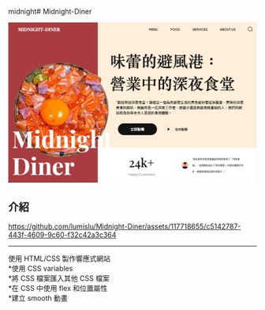 midnight# Midnight-Diner

![baidu](/assets/MIDNOGHT-DINER.png)    
## 介紹

https://github.com/lumislu/Midnight-Diner/assets/117718655/c5142787-443f-4609-9c60-f32c42a3c364


---------------------------
使用 HTML/CSS 製作響應式網站    
*使用 CSS variables    
*將 CSS 檔案匯入其他 CSS 檔案    
*在 CSS 中使用 flex 和位置屬性    
*建立 smooth 動畫    
